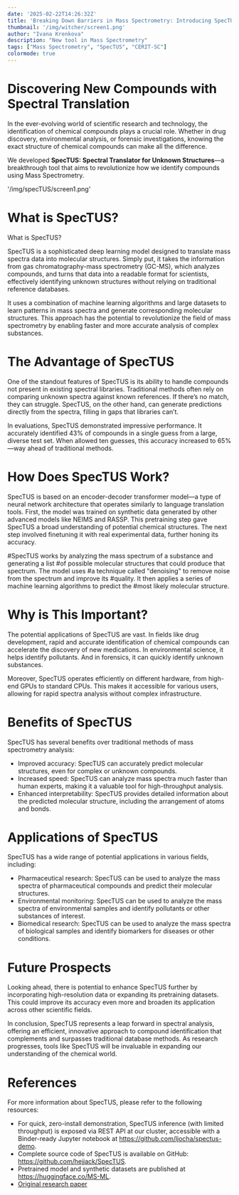 ```yaml
---
date: '2025-02-22T14:26:32Z'
title: 'Breaking Down Barriers in Mass Spectrometry: Introducing SpecTUS'
thumbnail: '/img/witcher/screen1.png'
author: "Ivana Krenkova"
description: "New tool in Mass Spectrometry"
tags: ["Mass Spectrometry", "SpecTUS", "CERIT-SC"]
colormode: true
---
```

# Discovering New Compounds with Spectral Translation 

In the ever-evolving world of scientific research and technology, the identification of chemical compounds plays a crucial role. Whether in drug discovery, environmental analysis, or forensic investigations, knowing the exact structure of chemical compounds can make all the difference. 

We developed **SpecTUS: Spectral Translator for Unknown Structures**—a breakthrough tool that aims to revolutionize how we identify compounds using Mass Spectrometry. 

'/img/specTUS/screen1.png'


# What is SpecTUS? 

What is SpecTUS? 

SpecTUS is a sophisticated deep learning model designed to translate mass spectra data into molecular structures. Simply put, it takes the information from gas chromatography-mass spectrometry (GC-MS), which analyzes compounds, and turns that data into a readable format for scientists, effectively identifying unknown structures without relying on traditional reference databases. 

It uses a combination of machine learning algorithms and large datasets to learn patterns in mass spectra and generate corresponding molecular structures. This approach has the potential to revolutionize the field of mass spectrometry by enabling faster and more accurate analysis of complex substances. 


# The Advantage of SpecTUS 

One of the standout features of SpecTUS is its ability to handle compounds not present in existing spectral libraries. Traditional methods often rely on comparing unknown spectra against known references. If there’s no match, they can struggle. SpecTUS, on the other hand, can generate predictions directly from the spectra, filling in gaps that libraries can’t. 

In evaluations, SpecTUS demonstrated impressive performance. It accurately identified 43% of compounds in a single guess from a large, diverse test set. When allowed ten guesses, this accuracy increased to 65%—way ahead of traditional methods. 

# How Does SpecTUS Work? 

SpecTUS is based on an encoder-decoder transformer model—a type of neural network architecture that operates similarly to language translation tools. First, the model was trained on synthetic data generated by other advanced models like NEIMS and RASSP. This pretraining step gave SpecTUS a broad understanding of potential chemical structures. The next step involved finetuning it with real experimental data, further honing its accuracy. 

#SpecTUS works by analyzing the mass spectrum of a substance and generating a list #of possible molecular structures that could produce that spectrum. The model uses #a technique called "denoising" to remove noise from the spectrum and improve its #quality. It then applies a series of machine learning algorithms to predict the #most likely molecular structure. 

# Why is This Important? 

The potential applications of SpecTUS are vast. In fields like drug development, rapid and accurate identification of chemical compounds can accelerate the discovery of new medications. In environmental science, it helps identify pollutants. And in forensics, it can quickly identify unknown substances. 

Moreover, SpecTUS operates efficiently on different hardware, from high-end GPUs to standard CPUs. This makes it accessible for various users, allowing for rapid spectra analysis without complex infrastructure. 


# Benefits of SpecTUS 

SpecTUS has several benefits over traditional methods of mass spectrometry analysis: 

* Improved accuracy: SpecTUS can accurately predict molecular structures, even for complex or unknown compounds.
* Increased speed: SpecTUS can analyze mass spectra much faster than human experts, making it a valuable tool for high-throughput analysis.
* Enhanced interpretability: SpecTUS provides detailed information about the predicted molecular structure, including the arrangement of atoms and bonds.
     

# Applications of SpecTUS 

SpecTUS has a wide range of potential applications in various fields, including: 

* Pharmaceutical research: SpecTUS can be used to analyze the mass spectra of pharmaceutical compounds and predict their molecular structures.
* Environmental monitoring: SpecTUS can be used to analyze the mass spectra of environmental samples and identify pollutants or other substances of interest.
* Biomedical research: SpecTUS can be used to analyze the mass spectra of biological samples and identify biomarkers for diseases or other conditions.

# Future Prospects 

Looking ahead, there is potential to enhance SpecTUS further by incorporating high-resolution data or expanding its pretraining datasets. This could improve its accuracy even more and broaden its application across other scientific fields. 

In conclusion, SpecTUS represents a leap forward in spectral analysis, offering an efficient, innovative approach to compound identification that complements and surpasses traditional database methods. As research progresses, tools like SpecTUS will be invaluable in expanding our understanding of the chemical world. 

     
# References 

For more information about SpecTUS, please refer to the following resources: 

* For quick, zero-install demonstration, SpecTUS inference (with limited throughput) is exposed via REST API at our cluster, accessible with a Binder-ready Jupyter notebook at https://github.com/ljocha/spectus-demo.
* Complete source code of SpecTUS is available on GitHub: https://github.com/hejjack/SpecTUS.
* Pretrained model and synthetic datasets are published at https://huggingface.co/MS-ML.
* [Original research paper](https://arxiv.org/abs/2502.05114)
     


 
 
   
  


